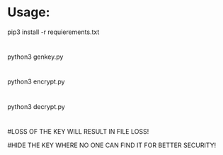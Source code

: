 # Usage:
pip3 install -r requierements.txt
#
python3 genkey.py
#
python3 encrypt.py
#
python3 decrypt.py
#

#LOSS OF THE KEY WILL RESULT IN FILE LOSS!

#HIDE THE KEY WHERE NO ONE CAN FIND IT FOR BETTER SECURITY!
